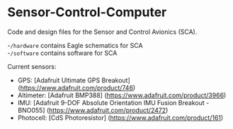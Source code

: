 # Sensor-Control-Computer
Code and design files for the Sensor and Control Avionics (SCA).

-`/hardware` contains Eagle schematics for SCA<br>
-`/software` contains software for SCA<br>

Current sensors:

- GPS: [Adafruit Ultimate GPS Breakout] (https://www.adafruit.com/product/746) <br>
- Altimeter: [Adafruit BMP388] (https://www.adafruit.com/product/3966) <br>
- IMU: [Adafruit 9-DOF Absolute Orientation IMU Fusion Breakout - BNO055] (https://www.adafruit.com/product/2472) <br>
- Photocell: [CdS Photoresistor] (https://www.adafruit.com/product/161) <br>